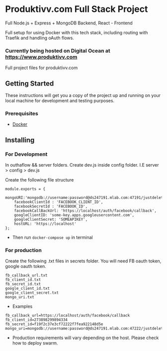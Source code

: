 # Produktivv.com Full Stack Project

Full Node.js + Express + MongoDB Backend, React - Frontend

Full setup for using Docker with this tech stack, including routing with Traefik and handling oAuth flows.

### Currently being hosted on Digital Ocean at https://www.produktivv.com

Full project files for produktivv.com

## Getting Started

These instructions will get you a copy of the project up and running on your local machine for development and testing purposes.

### Prerequisites

* [Docker](https://www.docker.com/)

## Installing

### For Development

In outhaflow && server folders. Create dev.js inside config folder. I.E server > config > dev.js

Create the following file structure

```
module.exports = {
	mongoURI:'mongodb://username:password@ds247191.mlab.com:47191/justdelete2',
	facebookClientId : 'FACEBOOK_CLIENT_ID',
	facebookSecretId : 'FACEBOOK_ID',
	facebookCallBackUrl: 'https://localhost/auth/facebook/callback',
	googleClientID: 'some-key.apps.googleusercontent.com',
	googleClientSecret: 'SOMEAPIKEY',
	hostURL: 'https://localhost'
};
```

* Then run `docker-compose up` in terminal

### For production

Create the following .txt files in secrets folder. You will need FB oauth token, google oauth token.

```
fb_callback_url.txt
fb_client_id.txt
fb_secret_id.txt
google_client_id.txt
google_client_secret.txt
mongo_uri.txt
```

* Examples
```
fb_callback_url=https://localhost/auth/facebook/callback
fb_client_id=273898299894334
fb_secret_id=f19f2c37e3cf72222f7fea922148d5e
mongo_uri=mongodb://username:password@ds247191.mlab.com:47222/justdelete2
```

* Production requirements will vary depending on the host. Please check how to deploy swarm. 
